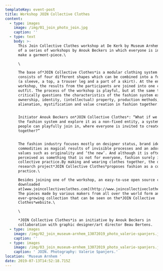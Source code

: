 ```yaml
---
templateKey: event-post
title: Workshop JOIN Collective Clothes
content:
  - type: images
    image: /img/01_join_photo_join.jpg
    caption: ''
  - type: text
    body: >-
      This Join Collective Clothes workshop at De Kerk by Museum Arnhem is part
      of a series of workshops by Anouk Beckers in which everyone is invited to
      make a garment-piece.\

      \

      The base of*JOIN Collective Clothes*is a modular clothing system that
      consists of four different shapes which can be combined into a full outfit
      (a sleeve, a top, a trouser leg and a part of a skirt). At the end of the
      workshop, the results from the participants are joined into one complete
      outfit. The process of the workshop is playful, but at the same time it
      critically questions the characteristics of the fashion system exploring
      ownership, identity, (intellectual) property, production methods,
      alienation, mystification and value creation in fashion together.


      Initiator Anouk Beckers on*JOIN Collective Clothes*: “What if we open up
      the fashion system and explore it as a non-fixed entity, a system where
      people can playfully join in, where everyone is invited to create fashion
      together?”


      The fashion industry focuses mostly on designer status, brand identity,
      commodities as magical results of invisible processes and an adoration of
      values such as originality and ‘the new’. And although it is often
      perceived as something that is not for everyone, fashion surely is a
      collective practice.By making and wearing clothes together, the design and
      research project*JOIN Collective Clothes*proposes fashion as a collective
      practice.\

      Besides joining one of the workshop, an easy-to-use open source can be
      downloaded
      at[www.joincollectiveclothes.com](http://www.joincollectiveclothes.com/)/manual.
      The pieces made by various makers from all over the world form an
      ever-growing collection that can be seen on the*JOIN Collective
      Clothes*website.\

      \

      *JOIN Collective Clothes*is an initiative by Anouk Beckers in
      collaboration with graphic designer/art director Beau Bertens.
  - type: images
    image: /img/02_join_museum-arnhem_13072019_photo_valerie-spanjers.jpg
    caption: ''
  - type: images
    image: /img/03_join_museum-arnhem_13072019_photo_valerie-spanjers.jpg
    caption: ' JOIN. Photography: Valerie Spanjers.'
location: 'Museum Arnhem '
date: 2019-07-13T14:52:18.715Z
---
```

